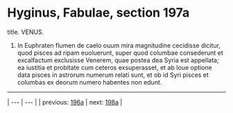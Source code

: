 # Hyginus, Fabulae, section 197a

title. VENUS.



1. In Euphraten flumen de caelo ouum mira magnitudine cecidisse dicitur, quod pisces ad ripam euoluerunt, super quod columbae consederunt et excalfactum exclusisse Venerem, quae postea dea Syria est appellata; ea iustitia et probitate cum ceteros exsuperasset, et ab Ioue optione data pisces in astrorum numerum relati sunt, et ob id Syri pisces et columbas ex deorum numero habentes non edunt.



---

| --- | --- |
| previous: [196a](../196a/) | next: [198a](../198a/) |